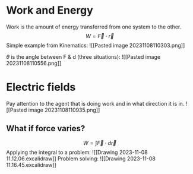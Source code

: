 # Work and Energy
Work is the amount of energy transferred from one system to the other.
$$W = \vec{F} \cdot \vec{r}$$
Simple example from Kinematics:
![[Pasted image 20231108110303.png]]

$\theta$ is the angle between F & d (three situations):
![[Pasted image 20231108110556.png]]

# Electric fields
Pay attention to the agent that is doing work and in what direction it is in.
![[Pasted image 20231108110935.png]]

## What if force varies?
$$W=\int\vec F \cdot d\vec r$$
Applying the integral to a problem:
![[Drawing 2023-11-08 11.12.06.excalidraw]]
Problem solving:
![[Drawing 2023-11-08 11.16.45.excalidraw]]